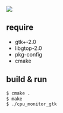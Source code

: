 ![](https://raw.githubusercontent.com/kyaman/cpu_monitor_gtk/master/image/screenshot.png)

## require
- gtk+-2.0
- libgtop-2.0
- pkg-config
- cmake

## build & run

```bash
$ cmake .
$ make
$ ./cpu_monitor_gtk
```
